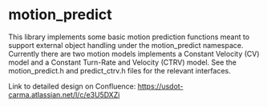 # motion_predict

This library implements some basic motion prediction functions meant to support external object handling under the motion_predict namespace. Currently there are two motion models implements a Constant Velocity (CV) model and a Constant Turn-Rate and Velocity (CTRV) model. See the motion_predict.h and predict_ctrv.h files for the relevant interfaces. 

Link to detailed design on Confluence: https://usdot-carma.atlassian.net/l/c/e3U5DXZi